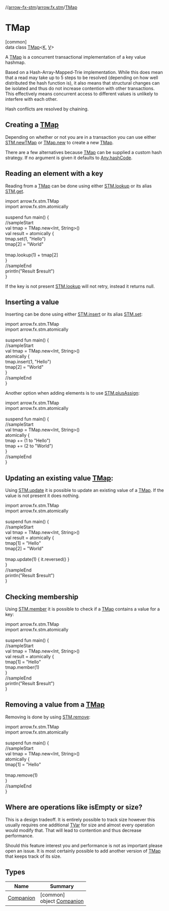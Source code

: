 //[arrow-fx-stm](../../../index.md)/[arrow.fx.stm](../index.md)/[TMap](index.md)

# TMap

[common]\
data class [TMap](index.md)&lt;[K](index.md), [V](index.md)&gt;

A [TMap](index.md) is a concurrent transactional implementation of a key value hashmap.

Based on a Hash-Array-Mapped-Trie implementation. While this does mean that a read may take up to 5 steps to be resolved (depending on how well distributed the hash function is), it also means that structural changes can be isolated and thus do not increase contention with other transactions. This effectively means concurrent access to different values is unlikely to interfere with each other.

Hash conflicts are resolved by chaining.

##  Creating a [TMap](index.md)

Depending on whether or not you are in a transaction you can use either [STM.newTMap](../new-t-map.md) or [TMap.new](-companion/new.md) to create a new [TMap](index.md).

There are a few alternatives because [TMap](index.md) can be supplied a custom hash strategy. If no argument is given it defaults to [Any.hashCode](https://kotlinlang.org/api/latest/jvm/stdlib/kotlin/-any/hash-code.html).

##  Reading an element with a key

Reading from a [TMap](index.md) can be done using either [STM.lookup](../-s-t-m/lookup.md) or its alias [STM.get](../-s-t-m/get.md).

import arrow.fx.stm.TMap\
import arrow.fx.stm.atomically\
\
suspend fun main() {\
  //sampleStart\
  val tmap = TMap.new&lt;Int, String&gt;()\
  val result = atomically {\
    tmap.set(1, "Hello")\
    tmap[2] = "World"\
\
    tmap.lookup(1) + tmap[2]\
  }\
  //sampleEnd\
  println("Result $result")\
}<!--- KNIT example-tmap-01.kt -->

If the key is not present [STM.lookup](../-s-t-m/lookup.md) will not retry, instead it returns null.

##  Inserting a value

Inserting can be done using either [STM.insert](../-s-t-m/insert.md) or its alias [STM.set](../-s-t-m/set.md):

import arrow.fx.stm.TMap\
import arrow.fx.stm.atomically\
\
suspend fun main() {\
  //sampleStart\
  val tmap = TMap.new&lt;Int, String&gt;()\
  atomically {\
    tmap.insert(1, "Hello")\
    tmap[2] = "World"\
  }\
  //sampleEnd\
}<!--- KNIT example-tmap-02.kt -->

Another option when adding elements is to use [STM.plusAssign](../-s-t-m/plus-assign.md):

import arrow.fx.stm.TMap\
import arrow.fx.stm.atomically\
\
suspend fun main() {\
  //sampleStart\
  val tmap = TMap.new&lt;Int, String&gt;()\
  atomically {\
    tmap += (1 to "Hello")\
    tmap += (2 to "World")\
  }\
  //sampleEnd\
}<!--- KNIT example-tmap-03.kt -->

##  Updating an existing value [TMap](index.md):

Using [STM.update](../-s-t-m/update.md) it is possible to update an existing value of a [TMap](index.md). If the value is not present it does nothing.

import arrow.fx.stm.TMap\
import arrow.fx.stm.atomically\
\
suspend fun main() {\
  //sampleStart\
  val tmap = TMap.new&lt;Int, String&gt;()\
  val result = atomically {\
    tmap[1] = "Hello"\
    tmap[2] = "World"\
\
    tmap.update(1) { it.reversed() }\
  }\
  //sampleEnd\
  println("Result $result")\
}<!--- KNIT example-tmap-04.kt -->

##  Checking membership

Using [STM.member](../-s-t-m/member.md) it is possible to check if a [TMap](index.md) contains a value for a key:

import arrow.fx.stm.TMap\
import arrow.fx.stm.atomically\
\
suspend fun main() {\
  //sampleStart\
  val tmap = TMap.new&lt;Int, String&gt;()\
  val result = atomically {\
    tmap[1] = "Hello"\
    tmap.member(1)\
  }\
  //sampleEnd\
  println("Result $result")\
}<!--- KNIT example-tmap-05.kt -->

##  Removing a value from a [TMap](index.md)

Removing is done by using [STM.remove](../-s-t-m/remove.md):

import arrow.fx.stm.TMap\
import arrow.fx.stm.atomically\
\
suspend fun main() {\
  //sampleStart\
  val tmap = TMap.new&lt;Int, String&gt;()\
  atomically {\
    tmap[1] = "Hello"\
\
    tmap.remove(1)\
  }\
  //sampleEnd\
}<!--- KNIT example-tmap-06.kt -->

##  Where are operations like isEmpty or size?

This is a design tradeoff. It is entirely possible to track size however this usually requires one additional [TVar](../-t-var/index.md) for size and almost every operation would modify that. That will lead to contention and thus decrease performance.

Should this feature interest you and performance is not as important please open an issue. It is most certainly possible to add another version of [TMap](index.md) that keeps track of its size.

## Types

| Name | Summary |
|---|---|
| [Companion](-companion/index.md) | [common]<br>object [Companion](-companion/index.md) |
